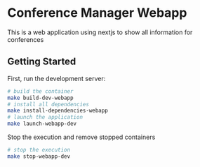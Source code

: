 # Conference Manager Webapp

This is a web application using nextjs to show all information for conferences

## Getting Started

First, run the development server:

```bash
# build the container
make build-dev-webapp
# install all dependencies
make install-dependencies-webapp
# launch the application
make launch-webapp-dev
```

Stop the execution and remove stopped containers

```bash
# stop the execution
make stop-webapp-dev
```
